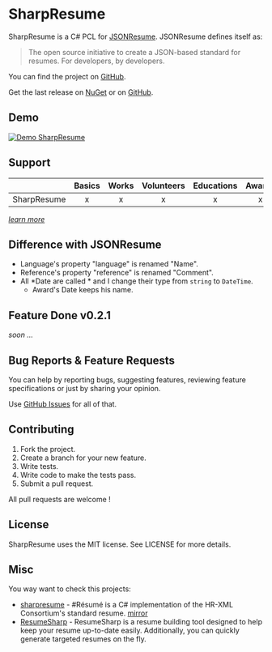 # SharpResume
SharpResume is a C# PCL for [JSONResume](https://jsonresume.org/). JSONResume defines itself as:

> The open source initiative to create a JSON-based standard for resumes. For developers, by developers.

You can find the project on [GitHub](https://github.com/jsonresume/resume-schema).

Get the last release on [NuGet](https://www.nuget.org/packages/SharpResume/) or on [GitHub](https://github.com/aloisdg/SharpResume/releases).

## Demo

[![Demo SharpResume](http://i.imgur.com/Wq1d83v.png)](http://i.imgur.com/Wq1d83v.png)

## Support

|             | Basics | Works | Volunteers | Educations | Awards | Publications | Skills | Languages | Interests | References |
| ----------- |:---:|:---:|:---:|:---:|:---:|:---:|:---:|:---:|:---:|:---:|
| SharpResume |  x  |  x  |  x  |  x  |  x  |  x  |  x  |  x  |  x  |  x  |

_[learn more](https://jsonresume.org/schema/)_

## Difference with JSONResume

* Language's property "language" is renamed "Name".
* Reference's property "reference" is renamed "Comment".
* All *Date are called * and I change their type from `string` to `DateTime`.
  * Award's Date keeps his name.

## Feature Done v0.2.1

_soon ..._

## Bug Reports & Feature Requests

You can help by reporting bugs, suggesting features, reviewing feature specifications or just by sharing your opinion.

Use [GitHub Issues](https://github.com/aloisdg/SharpResume/issues) for all of that.

## Contributing

1. Fork the project.
2. Create a branch for your new feature.
3. Write tests.
4. Write code to make the tests pass.
5. Submit a pull request.

All pull requests are welcome !

## License

SharpResume uses the MIT license. See LICENSE for more details.

## Misc

You way want to check this projects:

- [sharpresume](https://code.google.com/p/sharpresume/) - #Résumé is a C# implementation of the HR-XML Consortium's standard resume. [mirror](https://github.com/elevate/sharpresume)
- [ResumeSharp](https://resumesharp.codeplex.com/) - ResumeSharp is a resume building tool designed to help keep your resume up-to-date easily. Additionally, you can quickly generate targeted resumes on the fly.
